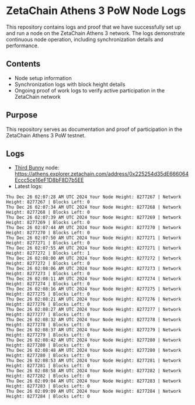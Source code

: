 # ZetaChain Athens 3 PoW Node Logs
This repository contains logs and proof that we have successfully set up and run a node on the ZetaChain Athens 3 network. The logs demonstrate continuous node operation, including synchronization details and performance.

## Contents
- Node setup information
- Synchronization logs with block height details
- Ongoing proof of work logs to verify active participation in the ZetaChain network

## Purpose
This repository serves as documentation and proof of participation in the ZetaChain Athens 3 PoW testnet.

## Logs

- [Third Bunny](https://thirdbunny.xyz/) node: https://athens.explorer.zetachain.com/address/0x225254d35dE666064Eccc5ce16eF1D8bF8D7b5EE
- Latest logs:
```
Thu Dec 26 02:07:28 AM UTC 2024 Your Node Height: 8277267 | Network Height: 8277267 | Blocks Left: 0
Thu Dec 26 02:07:34 AM UTC 2024 Your Node Height: 8277268 | Network Height: 8277268 | Blocks Left: 0
Thu Dec 26 02:07:39 AM UTC 2024 Your Node Height: 8277269 | Network Height: 8277269 | Blocks Left: 0
Thu Dec 26 02:07:44 AM UTC 2024 Your Node Height: 8277270 | Network Height: 8277270 | Blocks Left: 0
Thu Dec 26 02:07:50 AM UTC 2024 Your Node Height: 8277271 | Network Height: 8277271 | Blocks Left: 0
Thu Dec 26 02:07:55 AM UTC 2024 Your Node Height: 8277271 | Network Height: 8277272 | Blocks Left: 1
Thu Dec 26 02:08:00 AM UTC 2024 Your Node Height: 8277272 | Network Height: 8277272 | Blocks Left: 0
Thu Dec 26 02:08:06 AM UTC 2024 Your Node Height: 8277273 | Network Height: 8277273 | Blocks Left: 0
Thu Dec 26 02:08:11 AM UTC 2024 Your Node Height: 8277274 | Network Height: 8277274 | Blocks Left: 0
Thu Dec 26 02:08:16 AM UTC 2024 Your Node Height: 8277275 | Network Height: 8277275 | Blocks Left: 0
Thu Dec 26 02:08:21 AM UTC 2024 Your Node Height: 8277276 | Network Height: 8277276 | Blocks Left: 0
Thu Dec 26 02:08:27 AM UTC 2024 Your Node Height: 8277277 | Network Height: 8277277 | Blocks Left: 0
Thu Dec 26 02:08:32 AM UTC 2024 Your Node Height: 8277278 | Network Height: 8277278 | Blocks Left: 0
Thu Dec 26 02:08:37 AM UTC 2024 Your Node Height: 8277279 | Network Height: 8277279 | Blocks Left: 0
Thu Dec 26 02:08:42 AM UTC 2024 Your Node Height: 8277280 | Network Height: 8277280 | Blocks Left: 0
Thu Dec 26 02:08:48 AM UTC 2024 Your Node Height: 8277280 | Network Height: 8277280 | Blocks Left: 0
Thu Dec 26 02:08:53 AM UTC 2024 Your Node Height: 8277281 | Network Height: 8277281 | Blocks Left: 0
Thu Dec 26 02:08:58 AM UTC 2024 Your Node Height: 8277282 | Network Height: 8277282 | Blocks Left: 0
Thu Dec 26 02:09:04 AM UTC 2024 Your Node Height: 8277283 | Network Height: 8277283 | Blocks Left: 0
Thu Dec 26 02:09:09 AM UTC 2024 Your Node Height: 8277284 | Network Height: 8277284 | Blocks Left: 0
```
